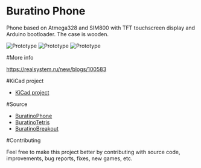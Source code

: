 # Buratino Phone
Phone based on Atmega328 and SIM800 with TFT touchscreen display and Arduino bootloader. The case is wooden.

![Prototype](https://realsystem.ru/new/sites/default/files/imagecache/product/img_20190531_194437.jpg)
![Prototype](https://realsystem.ru/new/sites/default/files/imagecache/galleryformatter_slide/img_20190523_203713.jpg)
![Prototype](https://realsystem.ru/new/sites/default/files/imagecache/galleryformatter_slide/img_20190523_204034.jpg)

#More info

https://realsystem.ru/new/blogs/100583

#KiCad project

- [KiCad project](KiCad/)

#Source

- [BuratinoPhone](BuratinoPhone/)
- [BuratinoTetris](BuratinoTetris/)
- [BuratinoBreakout](BuratinoBreakout/)

#Contributing

Feel free to make this project better by contributing with source code, improvements, bug reports, fixes, new games, etc.
